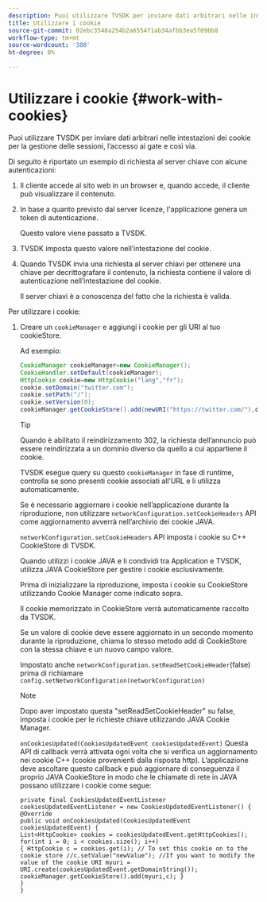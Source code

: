 ```yaml
---
description: Puoi utilizzare TVSDK per inviare dati arbitrari nelle intestazioni dei cookie per la gestione delle sessioni, l’accesso ai gate e così via.
title: Utilizzare i cookie
source-git-commit: 02ebc3548a254b2a6554f1ab34afbb3ea5f09bb8
workflow-type: tm+mt
source-wordcount: '380'
ht-degree: 0%

---
```


# Utilizzare i cookie {#work-with-cookies}

Puoi utilizzare TVSDK per inviare dati arbitrari nelle intestazioni dei cookie per la gestione delle sessioni, l’accesso ai gate e così via.

Di seguito è riportato un esempio di richiesta al server chiave con alcune autenticazioni:

1. Il cliente accede al sito web in un browser e, quando accede, il cliente può visualizzare il contenuto.
1. In base a quanto previsto dal server licenze, l&#39;applicazione genera un token di autenticazione.

   Questo valore viene passato a TVSDK.
1. TVSDK imposta questo valore nell’intestazione del cookie.
1. Quando TVSDK invia una richiesta al server chiavi per ottenere una chiave per decrittografare il contenuto, la richiesta contiene il valore di autenticazione nell’intestazione del cookie.

   Il server chiavi è a conoscenza del fatto che la richiesta è valida.

Per utilizzare i cookie:

1. Creare un `cookieManager` e aggiungi i cookie per gli URI al tuo cookieStore.

   Ad esempio:

   ```java
   CookieManager cookieManager=new CookieManager(); 
   CookieHandler.setDefault(cookieManager);  
   HttpCookie cookie=new HttpCookie("lang","fr"); 
   cookie.setDomain("twitter.com");  
   cookie.setPath("/"); 
   cookie.setVersion(0); 
   cookieManager.getCookieStore().add(newURI("https://twitter.com/"),cookie);
   ```

   >[!TIP]
   >
   >Quando è abilitato il reindirizzamento 302, la richiesta dell’annuncio può essere reindirizzata a un dominio diverso da quello a cui appartiene il cookie.

   TVSDK esegue query su questo `cookieManager` in fase di runtime, controlla se sono presenti cookie associati all’URL e li utilizza automaticamente.

   Se è necessario aggiornare i cookie nell’applicazione durante la riproduzione, non utilizzare `networkConfiguration.setCookieHeaders` API come aggiornamento avverrà nell’archivio dei cookie JAVA.

   `networkConfiguration.setCookieHeaders` API imposta i cookie su C++ CookieStore di TVSDK.

   Quando utilizzi i cookie JAVA e li condividi tra Application e TVSDK, utilizza JAVA CookieStore per gestire i cookie esclusivamente.

   Prima di inizializzare la riproduzione, imposta i cookie su CookieStore utilizzando Cookie Manager come indicato sopra.

   Il cookie memorizzato in CookieStore verrà automaticamente raccolto da TVSDK.

   Se un valore di cookie deve essere aggiornato in un secondo momento durante la riproduzione, chiama lo stesso metodo add di CookieStore con la stessa chiave e un nuovo campo valore.

   Impostato anche
   `networkConfiguration.setReadSetCookieHeader`(false) prima di richiamare
   `config.setNetworkConfiguration(networkConfiguration)`

   >[!NOTE]
   >
   >Dopo aver impostato questa &quot;setReadSetCookieHeader&quot; su false, imposta i cookie per le richieste chiave utilizzando JAVA Cookie Manager.

   `onCookiesUpdated(CookiesUpdatedEvent cookiesUpdatedEvent)`
Questa API di callback verrà attivata ogni volta che si verifica un aggiornamento nei cookie C++ (cookie provenienti dalla risposta http). L’applicazione deve ascoltare questo callback e può aggiornare di conseguenza il proprio JAVA CookieStore in modo che le chiamate di rete in JAVA possano utilizzare i cookie come segue:

   ```
   private final CookiesUpdatedEventListener cookiesUpdatedEventListener = new CookiesUpdatedEventListener() {
   @Override
   public void onCookiesUpdated(CookiesUpdatedEvent cookiesUpdatedEvent) {
   List<HttpCookie> cookies = cookiesUpdatedEvent.getHttpCookies();
   for(int i = 0; i < cookies.size(); i++)
   { HttpCookie c = cookies.get(i); // To set this cookie on to the cookie store //c.setValue("newValue"); //If you want to modify the value of the cookie URI myuri = URI.create(cookiesUpdatedEvent.getDomainString()); cookieManager.getCookieStore().add(myuri,c); }
   }
   }
   ```
